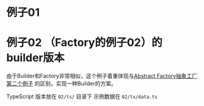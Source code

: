 # 例子01 




# 例子02 （Factory的例子02）的builder版本

由于Builder和Factory非常相似，这个例子着重体现与[Abstract Factory抽象工厂第二个例子](../../01-abstract-factory/examples/)
的区别，实现一种Builder的方案。

TypeScript 版本放在 `02/ts/` 目录下
示例数据在 `02/ts/data.ts`
